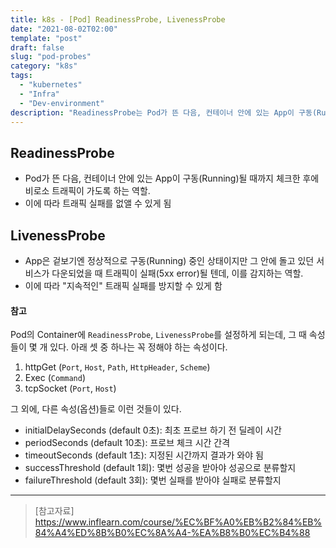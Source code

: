 ```yaml
---
title: k8s - [Pod] ReadinessProbe, LivenessProbe
date: "2021-08-02T02:00"
template: "post"
draft: false
slug: "pod-probes"
category: "k8s"
tags:
  - "kubernetes"
  - "Infra"
  - "Dev-environment"
description: "ReadinessProbe는 Pod가 뜬 다음, 컨테이너 안에 있는 App이 구동(Running)될 때까지 체크한 후에 비로소 트래픽이 가도록 해주고, LivenessProbe는 서비스가 다운되었을 때 트래픽이 실패(5xx error)될 텐데, 이를 감지하여 지속적인 트래픽 실패를 방지해준다."
---
```


## ReadinessProbe
- Pod가 뜬 다음, 컨테이너 안에 있는 App이 구동(Running)될 때까지 체크한 후에 비로소 트래픽이 가도록 하는 역할.
- 이에 따라 트래픽 실패를 없앨 수 있게 됨

## LivenessProbe
- App은 겉보기엔 정상적으로 구동(Running) 중인 상태이지만 그 안에 돌고 있던 서비스가 다운되었을 때 트래픽이 실패(5xx error)될 텐데, 이를 감지하는 역할.
- 이에 따라 "지속적인" 트래픽 실패를 방지할 수 있게 함

#### 참고
Pod의 Container에 `ReadinessProbe`, `LivenessProbe`를 설정하게 되는데, 그 때 속성들이 몇 개 있다. 
아래 셋 중 하나는 꼭 정해야 하는 속성이다.

1. httpGet (`Port`, `Host`, `Path`, `HttpHeader`, `Scheme`)
2. Exec (`Command`)
3. tcpSocket (`Port`, `Host`)

그 외에, 다른 속성(옵션)들로 이런 것들이 있다. 

- initialDelaySeconds (default 0초): 최초 프로브 하기 전 딜레이 시간
- periodSeconds (default 10초): 프로브 체크 시간 간격
- timeoutSeconds (default 1초): 지정된 시간까지 결과가 와야 됨
- successThreshold (default 1회): 몇번 성공을 받아야 성공으로 분류할지
- failureThreshold (default 3회): 몇번 실패를 받아야 실패로 분류할지

---

> [참고자료]  
> https://www.inflearn.com/course/%EC%BF%A0%EB%B2%84%EB%84%A4%ED%8B%B0%EC%8A%A4-%EA%B8%B0%EC%B4%88  
  